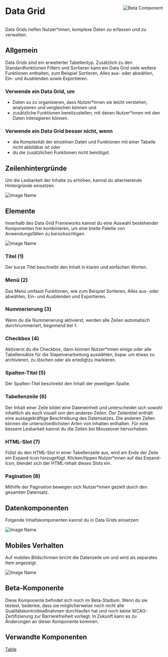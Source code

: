 <div style="display: inline-flex; align-items: center; justify-content: space-between; width: 100%;">
    <h1>Data Grid</h1>
    <img src="assets/beta.png" alt="Beta Component" />
</div>

Data Grids helfen Nutzer\*innen, komplexe Daten zu erfassen und zu verwalten.

## Allgemein

Data Grids sind ein erweiterter Tabellentyp. Zusätzlich zu den Standardfunktionen Filtern und Sortieren kann ein Data Grid viele weitere Funktionen enthalten, zum Beispiel Sortieren, Alles aus- oder abwählen, Ein- und Ausblenden sowie Exportieren.

### Verwende ein Data Grid, um

- Daten so zu organisieren, dass Nutzer*innen sie leicht verstehen, analysieren und vergleichen können und
- zusätzliche Funktionen bereitzustellen, mit denen Nutzer*innen mit den Daten interagieren können.

### Verwende ein Data Grid besser nicht, wenn

- die Komplexität der einzelnen Daten und Funktionen mit einer Tabelle nicht abbildbar ist oder
- du die zusätzlichen Funktionen nicht benötigst.

## Zeilenhintergründe

Um die Lesbarkeit der Inhalte zu erhöhen, kannst du alternierende Hintergründe einsetzen.

![Image Name](assets/3_components/data-grid/Backgrounds_de.png)

## Elemente

Innerhalb des Data Grid Frameworks kannst du eine Auswahl bestehender Komponenten frei kombinieren, um eine breite Palette von Anwendungsfällen zu berücksichtigen.

![Image Name](assets/3_components/data-grid/elements.png)

### Titel (1)

Der kurze Titel beschreibt den Inhalt in klaren und einfachen Worten.

### Menü (2)

Das Menü umfasst Funktionen, wie zum Beispiel Sortieren, Alles aus- oder abwählen, Ein- und Ausblenden und Exportieren.

### Nummerierung (3)

Wenn du die Nummerierung aktivierst, werden alle Zeilen automatisch durchnummeriert, beginnend bei 1.

### Checkbox (4)

Aktivierst du die Checkbox, dann können Nutzer\*innen einige oder alle Tabellensätze für die Stapelverarbeitung auswählen, bspw. um etwas zu archivieren, zu löschen oder als erledigtzu markieren.

### Spalten-Titel (5)

Der Spalten-Titel beschreibt den Inhalt der jeweiligen Spalte.

### Tabellenzeile (6)

Der Inhalt einer Zeile bildet eine Dateneinheit und unterscheidet sich sowohl inhaltlich als auch visuell von den anderen Zeilen.
Der Zeilentitel enthält eine aussagekräftige Beschreibung des Datensatzes.
Die anderen Zellen können die unterschiedlichsten Arten von Inhalten enthalten.
Für eine bessere Lesbarkeit kannst du die Zeilen bei Mouseover hervorheben.

### HTML-Slot (7)

Füllst du den HTML-Slot in einer Tabellenzeile aus, wird am Ende der Zeile ein Expand-Icon hinzugefügt. Klicken/tippen Nutzer*innen auf das Expand-Icon, blendet sich der HTML-Inhalt dieses Slots ein.

### Pagination (8)

Mithilfe der Pagination bewegen sich Nutzer*innen gezielt durch den gesamten Datensatz.

## Datenkomponenten

Folgende Inhaltskomponenten kannst du in Data Grids einsetzen:

![Image Name](assets/3_components/data-grid/Data_components_de.png)

## Mobiles Verhalten

Auf mobilen Bildschirmen bricht die Datenzeile um und wird als separates Item angezeigt.

![Image Name](assets/3_components/data-grid/Mobile-de.png)

## Beta-Komponente

Diese Komponente befindet sich noch im Beta-Stadium. Wenn du sie testest, bedenke, dass sie möglicherweise noch nicht alle Qualitätskontrollmaßnahmen durchlaufen hat und noch keine WCAG-Zertifizierung zur Barrierefreiheit vorliegt. In Zukunft kann es zu Änderungen an dieser Komponente kommen.

## Verwandte Komponenten

[Table](?path=/usage/components-table)
